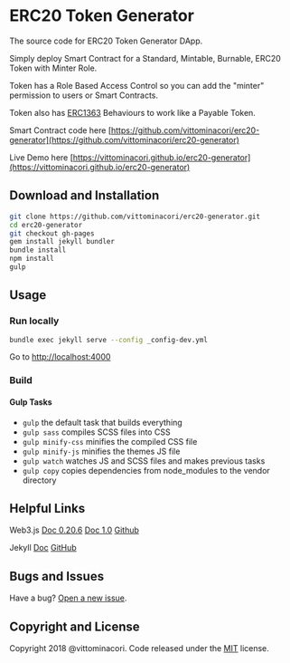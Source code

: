 # ERC20 Token Generator

The source code for ERC20 Token Generator DApp. 

Simply deploy Smart Contract for a Standard, Mintable, Burnable, ERC20 Token with Minter Role.

Token has a Role Based Access Control so you can add the "minter" permission to users or Smart Contracts.

Token also has [ERC1363](https://github.com/ethereum/EIPs/issues/1363) Behaviours to work like a Payable Token.

Smart Contract code here [https://github.com/vittominacori/erc20-generator](https://github.com/vittominacori/erc20-generator)

Live Demo here [https://vittominacori.github.io/erc20-generator](https://vittominacori.github.io/erc20-generator)

## Download and Installation

```bash
git clone https://github.com/vittominacori/erc20-generator.git
cd erc20-generator
git checkout gh-pages
gem install jekyll bundler
bundle install
npm install
gulp
```

## Usage

### Run locally

```bash
bundle exec jekyll serve --config _config-dev.yml
```

Go to [http://localhost:4000](http://localhost:4000)

### Build

#### Gulp Tasks

- `gulp` the default task that builds everything
- `gulp sass` compiles SCSS files into CSS
- `gulp minify-css` minifies the compiled CSS file
- `gulp minify-js` minifies the themes JS file
- `gulp watch` watches JS and SCSS files and makes previous tasks
- `gulp copy` copies dependencies from node_modules to the vendor directory

## Helpful Links
 
Web3.js [Doc 0.20.6](https://github.com/ethereum/wiki/wiki/JavaScript-API) [Doc 1.0](http://web3js.readthedocs.io/en/1.0) [Github](https://github.com/ethereum/web3.js)
 
Jekyll [Doc](https://jekyllrb.com/docs/home/) [GitHub](https://github.com/jekyll/jekyll)

## Bugs and Issues

Have a bug? [Open a new issue](https://github.com/vittominacori/erc20-generator/issues).

## Copyright and License

Copyright 2018 @vittominacori. Code released under the [MIT](https://github.com/vittominacori/erc20-generator/blob/master/LICENSE) license.
